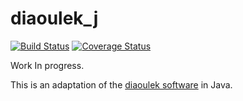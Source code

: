 # diaoulek_j 

[![Build Status](https://travis-ci.org/jblezoray/diaoulek_j.svg?branch=master)](https://travis-ci.org/jblezoray/diaoulek_j) 
[![Coverage Status](https://coveralls.io/repos/github/jblezoray/diaoulek_j/badge.svg?branch=master)](https://coveralls.io/github/jblezoray/diaoulek_j?branch=master)

Work In progress.

This is an adaptation of the [diaoulek software](http://furchhadiaoulek.free.fr) in Java.

